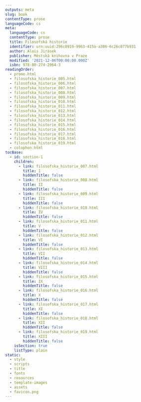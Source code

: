 ```yaml
---
outputs: meta
slug: book
contentType: prose
languageCode: cs
meta:
  languageCode: cs
  contentType: prose
  title: Filosofská historie
  identifier: urn:uuid:296c0919-9963-415a-a386-6c26c077b931
  author: Alois Jirásek
  publisher: Městská knihovna v Praze
  modified: '2021-12-06T00:00:00.000Z'
  isbn: 978-80-274-2064-3
readingOrder:
  - promo.html
  - filosofska_historie_005.html
  - filosofska_historie_006.html
  - filosofska_historie_007.html
  - filosofska_historie_008.html
  - filosofska_historie_009.html
  - filosofska_historie_010.html
  - filosofska_historie_011.html
  - filosofska_historie_012.html
  - filosofska_historie_013.html
  - filosofska_historie_014.html
  - filosofska_historie_015.html
  - filosofska_historie_016.html
  - filosofska_historie_017.html
  - filosofska_historie_018.html
  - filosofska_historie_019.html
  - colophon.html
tocBase:
  - id: section-1
    children:
      - link: filosofska_historie_007.html
        title: I
        hiddenTitle: false
      - link: filosofska_historie_008.html
        title: II
        hiddenTitle: false
      - link: filosofska_historie_009.html
        title: III
        hiddenTitle: false
      - link: filosofska_historie_010.html
        title: IV
        hiddenTitle: false
      - link: filosofska_historie_011.html
        title: V
        hiddenTitle: false
      - link: filosofska_historie_012.html
        title: VI
        hiddenTitle: false
      - link: filosofska_historie_013.html
        title: VII
        hiddenTitle: false
      - link: filosofska_historie_014.html
        title: VIII
        hiddenTitle: false
      - link: filosofska_historie_015.html
        title: IX
        hiddenTitle: false
      - link: filosofska_historie_016.html
        title: X
        hiddenTitle: false
      - link: filosofska_historie_017.html
        title: XI
        hiddenTitle: false
      - link: filosofska_historie_018.html
        title: XII
        hiddenTitle: false
      - link: filosofska_historie_019.html
        title: XIII
        hiddenTitle: false
    isSection: true
    listType: plain
static:
  - style
  - scripts
  - title
  - fonts
  - resources
  - template-images
  - assets
  - favicon.png
---
```

